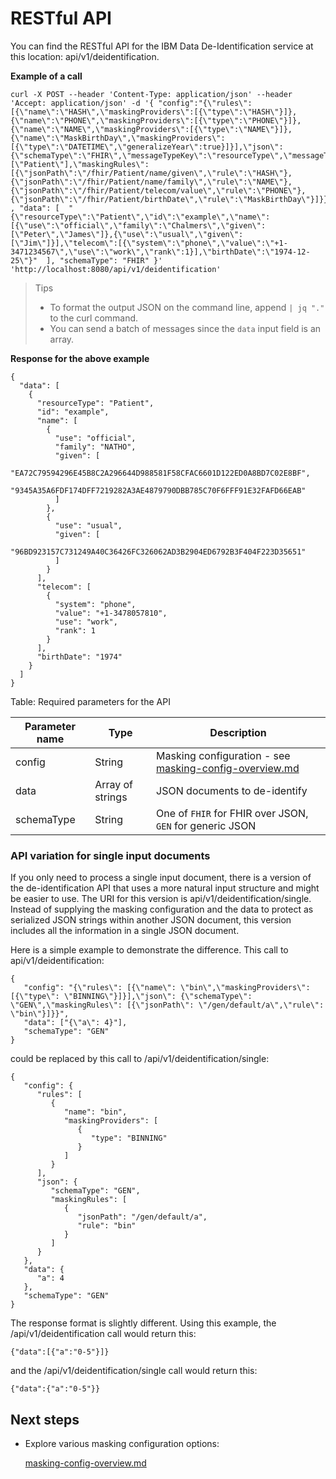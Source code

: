 # RESTful API

You can find the RESTful API for the IBM Data De-Identification service at this location: api/v1/deidentification.

**Example of a call**
```
curl -X POST --header 'Content-Type: application/json' --header 'Accept: application/json' -d '{ "config":"{\"rules\":[{\"name\":\"HASH\",\"maskingProviders\":[{\"type\":\"HASH\"}]},{\"name\":\"PHONE\",\"maskingProviders\":[{\"type\":\"PHONE\"}]},{\"name\":\"NAME\",\"maskingProviders\":[{\"type\":\"NAME\"}]},{\"name\":\"MaskBirthDay\",\"maskingProviders\":[{\"type\":\"DATETIME\",\"generalizeYear\":true}]}],\"json\":{\"schemaType\":\"FHIR\",\"messageTypeKey\":\"resourceType\",\"messageTypes\":[\"Patient\"],\"maskingRules\":[{\"jsonPath\":\"/fhir/Patient/name/given\",\"rule\":\"HASH\"},{\"jsonPath\":\"/fhir/Patient/name/family\",\"rule\":\"NAME\"},{\"jsonPath\":\"/fhir/Patient/telecom/value\",\"rule\":\"PHONE\"},{\"jsonPath\":\"/fhir/Patient/birthDate\",\"rule\":\"MaskBirthDay\"}]}}" , "data": [  "{\"resourceType\":\"Patient\",\"id\":\"example\",\"name\":[{\"use\":\"official\",\"family\":\"Chalmers\",\"given\":[\"Peter\",\"James\"]},{\"use\":\"usual\",\"given\":[\"Jim\"]}],\"telecom\":[{\"system\":\"phone\",\"value\":\"+1-3471234567\",\"use\":\"work\",\"rank\":1}],\"birthDate\":\"1974-12-25\"}"  ], "schemaType": "FHIR" }' 'http://localhost:8080/api/v1/deidentification'
```

> Tips
>- To format the output JSON on the command line, append `| jq "."` to the curl command.
>- You can send a batch of messages since the `data` input field is an array.

**Response for the above example**

```
{
  "data": [
    {
      "resourceType": "Patient",
      "id": "example",
      "name": [
        {
          "use": "official",
          "family": "NATHO",
          "given": [
            "EA72C79594296E45B8C2A296644D988581F58CFAC6601D122ED0A8BD7C02E8BF",
            "9345A35A6FDF174DFF7219282A3AE4879790DBB785C70F6FFF91E32FAFD66EAB"
          ]
        },
        {
          "use": "usual",
          "given": [
            "96BD923157C731249A40C36426FC326062AD3B2904ED6792B3F404F223D35651"
          ]
        }
      ],
      "telecom": [
        {
          "system": "phone",
          "value": "+1-3478057810",
          "use": "work",
          "rank": 1
        }
      ],
      "birthDate": "1974"
    }
  ]
}
```

Table: Required parameters for the API

| **Parameter name**      | **Type**         | **Description**                                                   |
|-------------------------|------------------|-------------------------------------------------------------------|
| config                  | String           | Masking configuration - see [masking-config-overview.md](masking-config-overview.md) |                                           
| data                    | Array of strings | JSON documents to de-identify                                     |
| schemaType              | String           | One of `FHIR` for FHIR over JSON, `GEN` for generic JSON         |


### API variation for single input documents
If you only need to process a single input document, there is a version of the de-identification API that uses a more natural input structure and might be easier to use. The URI for this version is api/v1/deidentification/single.  Instead of supplying the masking configuration and the data to protect as serialized JSON strings within another JSON document, this version includes all the information in a single JSON document.  

Here is a simple example to demonstrate the difference.  This call to api/v1/deidentification:
```
{
   "config": "{\"rules\": [{\"name\": \"bin\",\"maskingProviders\": [{\"type\": \"BINNING\"}]}],\"json\": {\"schemaType\": \"GEN\",\"maskingRules\": [{\"jsonPath\": \"/gen/default/a\",\"rule\": \"bin\"}]}}",
   "data": ["{\"a\": 4}"],
   "schemaType": "GEN"
}
```

could be replaced by this call to /api/v1/deidentification/single:
```
{
   "config": {
      "rules": [
         {
            "name": "bin",
            "maskingProviders": [
               {
                  "type": "BINNING"
               }
            ]
         }
      ],
      "json": {
         "schemaType": "GEN",
         "maskingRules": [
            {
               "jsonPath": "/gen/default/a",
               "rule": "bin"
            }
         ]
      }
   },
   "data": {
      "a": 4
   },
   "schemaType": "GEN"
}
```

The response format is slightly different.  Using this example, the /api/v1/deidentification call would return this:
```
{"data":[{"a":"0-5"}]}
```

and the /api/v1/deidentification/single call would return this:
```
{"data":{"a":"0-5"}}
```


## Next steps

- Explore various masking configuration options:

   [masking-config-overview.md](masking-config-overview.md)
